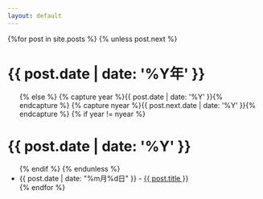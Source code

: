 ```yaml
---
layout: default
---
```


{%for post in site.posts %}
    {% unless post.next %}
        <h1>{{ post.date | date: '%Y年' }}</h1>
        <ul>
    {% else %}
        {% capture year %}{{ post.date | date: '%Y' }}{% endcapture %}
        {% capture nyear %}{{ post.next.date | date: '%Y' }}{% endcapture %}
        {% if year != nyear %}
            </ul>
            <h1>{{ post.date | date: '%Y' }}</h1>
            <ul>
        {% endif %}
    {% endunless %}
    <li>{{ post.date | date: "%m月%d日" }} - <a href="{{ site.baseurl}}{{ post.url }}">{{ post.title }}</a></li>
{% endfor %}
</ul>




